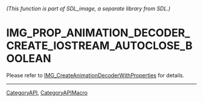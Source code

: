 ###### (This function is part of SDL_image, a separate library from SDL.)
# IMG_PROP_ANIMATION_DECODER_CREATE_IOSTREAM_AUTOCLOSE_BOOLEAN

Please refer to [IMG_CreateAnimationDecoderWithProperties](IMG_CreateAnimationDecoderWithProperties) for details.

----
[CategoryAPI](CategoryAPI), [CategoryAPIMacro](CategoryAPIMacro)

